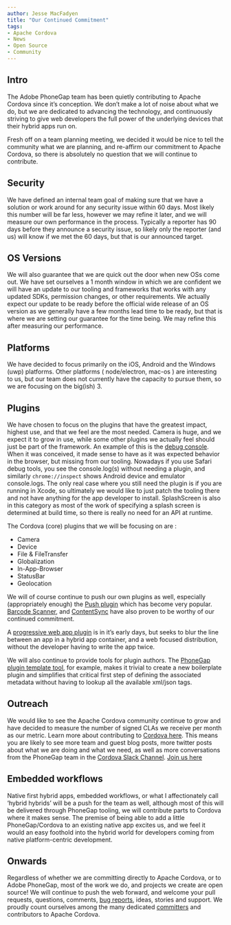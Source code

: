 ```yaml
---
author: Jesse MacFadyen
title: "Our Continued Commitment"
tags:
- Apache Cordova
- News
- Open Source
- Community
---
```


## Intro

The Adobe PhoneGap team has been quietly contributing to Apache Cordova since it’s conception. We don’t make a lot of noise about what we do, but we are dedicated to advancing the technology, and continuously striving to give web developers the full power of the underlying devices that their hybrid apps run on.

Fresh off on a team planning meeting, we decided it would be nice to tell the community what we are planning, and re-affirm our commitment to Apache Cordova, so there is absolutely no question that we will continue to contribute.

## Security

We have defined an internal team goal of making sure that we have a solution or work around for any security issue within 60 days.  Most likely this number will be far less, however we may refine it later, and we will measure our own performance in the process.  Typically a reporter has 90 days before they announce a security issue, so likely only the reporter (and us) will know if we met the 60 days, but that is our announced target.

## OS Versions

We will also guarantee that we are quick out the door when new OSs come out.  We have set ourselves a 1 month window in which we are confident we will have an update to our tooling and frameworks that works with any updated SDKs, permission changes, or other requirements.  We actually expect our update to be ready before the official wide release of an OS version as we generally have a few months lead time to be ready, but that is where we are setting our guarantee for the time being.  We may refine this after measuring our performance.

## Platforms

We have decided to focus primarily on the iOS, Android and the Windows (uwp) platforms. Other platforms ( node/electron, mac-os ) are interesting to us, but our team does not currently have the capacity to pursue them, so we are focusing on the big(ish) 3.

## Plugins

We have chosen to focus on the plugins that have the greatest impact, highest use, and that we feel are the most needed.  Camera is huge, and we expect it to grow in use, while some other plugins we actually feel should just be part of the framework.  An example of this is the [debug console](https://github.com/apache/cordova-plugin-console).  When it was conceived, it made sense to have as it was expected behavior in the browser, but missing from our tooling.  Nowadays if you use Safari debug tools, you see the console.log(s) without needing a plugin, and similarly `chrome://inspect` shows Android device and emulator console.logs.  The only real case where you still need the plugin is if you are running in Xcode, so ultimately we would like to just patch the tooling there and not have anything for the app developer to install. SplashScreen is also in this category as most of the work of specifying a splash screen is determined at build time, so there is really no need for an API at runtime.

The Cordova (core) plugins that we will be focusing on are :

- Camera
- Device
- File & FileTransfer
- Globalization
- In-App-Browser
- StatusBar
- Geolocation

We will of course continue to push our own plugins as well, especially (appropriately enough)  the [Push plugin](https://github.com/phonegap/phonegap-plugin-push) which has become very popular.  [Barcode Scanner](https://github.com/phonegap/phonegap-plugin-barcodescanner), and [ContentSync](https://github.com/phonegap/phonegap-plugin-contentsync) have also proven to be worthy of our continued commitment.

A [progressive web app plugin](https://github.com/phonegap/phonegap-plugin-pwa) is in it’s early days, but seeks to blur the line between an app in a hybrid app container, and a web focused distribution, without the developer having to write the app twice.

We will also continue to provide tools for plugin authors. The [PhoneGap plugin template tool](https://github.com/phonegap/phonegap-plugin-template), for example, makes it trivial to create a new boilerplate plugin and simplifies that critical first step of defining the associated metadata without having to lookup all the available xml/json tags.

## Outreach

We would like to see the Apache Cordova community continue to grow and have decided to measure the number of signed CLAs we receive per month as our metric. Learn more about contributing to [Cordova here](http://contribute.cordova.io/). This means you are likely to see more team and guest blog posts, more twitter posts about what we are doing and what we need, as well as more conversations from the PhoneGap team in the [Cordova Slack Channel](https://cordova.slack.com/). [Join us here](http://slack.cordova.io/)

## Embedded workflows

Native first hybrid apps, embedded workflows, or what I affectionately call ‘hybrid hybrids’ will be a push for the team as well, although most of this will be delivered through PhoneGap tooling, we will contribute parts to Cordova where it makes sense. The premise of being able to add a little PhoneGap/Cordova to an existing native app excites us, and we feel it would an easy foothold into the hybrid world for developers coming from native platform-centric development.

## Onwards

Regardless of whether we are committing directly to Apache Cordova, or to Adobe PhoneGap, most of the work we do, and projects we create are open source! We will continue to push the web forward, and welcome your pull requests, questions, comments, [bug reports](http://issues.cordova.io/), ideas, stories and support. We proudly count ourselves among the many dedicated [committers](https://projects.apache.org/committee.html?cordova) and contributors to Apache Cordova.

